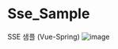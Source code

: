 # Sse_Sample
SSE 샘플 (Vue-Spring)
![image](https://github.com/anydevil0812/sse_sample/assets/109947297/009b088d-0019-4119-8d9c-3db9c5a7e590)
